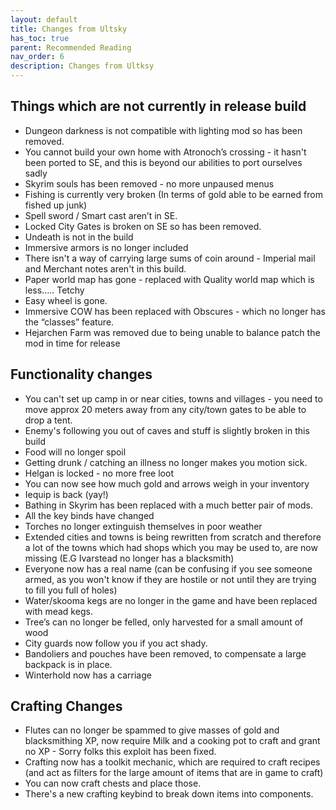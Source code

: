 ```yaml
---
layout: default
title: Changes from Ultsky
has_toc: true
parent: Recommended Reading
nav_order: 6
description: Changes from Ultksy
---
```


## Things which are not currently in release build

* Dungeon darkness is not compatible with lighting mod so has been removed.
* You cannot build your own home with Atronoch’s crossing - it hasn't been ported to SE, and this is beyond our abilities to port ourselves sadly
* Skyrim souls has been removed - no more unpaused menus
* Fishing is currently very broken (In terms of gold able to be earned from fished up junk)
* Spell sword / Smart cast aren’t in SE.
* Locked City Gates is broken on SE so has been removed.
* Undeath is not in the build
* Immersive armors is no longer included
* There isn't a way of carrying large sums of coin around - Imperial mail and Merchant notes aren't in this build.
* Paper world map has gone - replaced with Quality world map which is less….. Tetchy
* Easy wheel is gone.
* Immersive COW has been replaced with Obscures - which no longer has the “classes” feature.
* Hejarchen Farm was removed due to being unable to balance patch the mod in time for release

## Functionality changes

* You can't set up camp in or near cities, towns and villages - you need to move approx 20 meters away from any city/town gates to be able to drop a tent.
* Enemy's following you out of caves and stuff is slightly broken in this build
* Food will no longer spoil
* Getting drunk / catching an illness no longer makes you motion sick.
* Helgan is locked - no more free loot
* You can now see how much gold and arrows weigh in your inventory
* Iequip is back (yay!)
* Bathing in Skyrim has been replaced with a much better pair of mods.
* All the key binds have changed
* Torches no longer extinguish themselves in poor weather
* Extended cities and towns is being rewritten from scratch and therefore a lot of the towns which had shops which you may be used to, are now missing (E.G Ivarstead no longer has a blacksmith)
* Everyone now has a real name (can be confusing if you see someone armed, as you won't know if they are hostile or not until they are trying to fill you full of holes)
* Water/skooma kegs are no longer in the game and have been replaced with mead kegs.
* Tree’s can no longer be felled, only harvested for a small amount of wood
* City guards now follow you if you act shady.
* Bandoliers and pouches have been removed, to compensate a large backpack is in place.
* Winterhold now has a carriage


## Crafting Changes
* Flutes can no longer be spammed to give masses of gold and blacksmithing XP, now require Milk and a cooking pot to craft and grant no XP - Sorry folks this exploit has been fixed.
* Crafting now has a toolkit mechanic, which are required to craft recipes (and act as filters for the large amount of items that are in game to craft)
* You can now craft chests and place those.
* There's a new crafting keybind to break down items into components.

